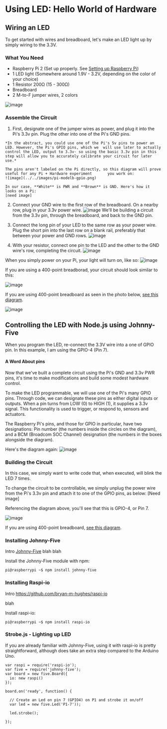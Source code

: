 # Using LED: Hello World of Hardware

## Wiring an LED

To get started with wires and breadboard, let's make an LED light up by simply wiring to the 3.3V.

### What You Need

- Raspberry Pi 2 (Set up properly. See [Setting up Raspberry Pi](../README.md))
- 1 LED light (Somewhere around 1.9V - 3.2V, depending on the color of your choice)
- 1 Resistor 200Ω (15 - 300Ω)
- Breadboard
- 2 M-to-F jumper wires, 2 colors

![image](../../images/LED/led_01.jpg)

### Assemble the Circuit

  1. First, designate one of the jumper wires as power, and plug it into the Pi's 3.3v pin. Plug the other into one of the Pi's GND pins. 
  
    *In the abstract, you could use one of the Pi's 5v pins to power an LED. However, the Pi's GPIO pins, which we  will use later to actually control the LED, output to 3.3v- so using the basic 3.3v pin in this step will allow you to accurately calibrate your circuit for later use.*  

    The pins aren't labeled on the Pi directly, so this diagram will prove useful for any Pi + Hardware experiment       you work on:
    ![image](../../images/pi-modelb-gpio.png)

    In our case, **White** is PWR and **Brown** is GND. Here's how it looks on a Pi:
    [need image]

2. Connect your GND wire to the first row of the breadboard. On a nearby row, plug in your 3.3v power wire.
    ![image](../../images/LED/led_02.jpg)
    We'll be building a circuit from the 3.3v pin, through the breadboard, and back to the GND pin. 

3. Connect the long pin of your LED to the same row as your power wire. Plug the short pin into the last row on a blank rail, preferably that between your power and GND rows.
    ![image](../../images/LED/led_04.jpg) 

4. With your resistor, connect one pin to the LED and the other to the GND wire's row, completing the circuit.
    ![image](../../images/LED/led_05.jpg)

When you simply power on your Pi, your light will turn on, like so:
![image](../../images/LED/led-06.jpg)

If you are using a 400-point breadborad, your circuit should look similar to this:

![image](../../images/LED/fritzing-led-3v-sm.png)

If you are using 400-point breadboard as seen in the photo below, [see this diagram](../../images/LED/fritzing-led-3v-400.png).

![image](../../images/LED/led-simple.jpg)

## Controlling the LED with Node.js using Johnny-Five

When you program the LED, re-connect the 3.3V wire into a one of GPIO pin. In this example,
I am using the GPIO-4 (Pin 7).


#### A Word About pins

Now that we've built a complete circuit using the Pi's GND and 3.3v PWR pins, it's time to make modifications and build some modest hardware control.

To make the LED programmable, we will use one of the Pi's many GPIO pins. Through code, we can designate these pins as either digital inputs or outputs. When a pin turns  from LOW (0) to HIGH (1), it supplies a 3.3v signal. This functionality is used to trigger, or respond to, sensors and actuators. 

The Raspberry Pi's pins, and those for GPIO in particular, have two designations: Pin number (the numbers inside the circles on the diagram), and a BCM (Broadcom SOC Channel) designation (the numbers in the boxes alongside the diagram). 


Here's the diagram again:
![image](../../images/pi-modelb-gpio.png)

### Building the Circuit

In this case, we simply want to write code that, when executed, will blink the LED 7 times.

To change the circuit to be controllable, we simply unplug the power wire from the Pi's 3.3v pin and attach it to one of the GPIO pins, as below:
[Need image]

Referencing the diagram above, you'll see that this is GPIO-4, or Pin 7. 

![image](../../images/LED/fritzing-led-gpio-sm.png)

If you are using 400-point breadboard, [see this diagram](../../images/LED/fritzing-led-gpio-400.png).


### Installing Johnny-Five

Intro [Johnny-Five](https://github.com/rwaldron/johnny-five) blah blah

Install the Johnny-Five module with npm:

`pi@raspberrypi ~$ npm install johnny-five`

### Installing Raspi-io

Intro
https://github.com/bryan-m-hughes/raspi-io

blah

Install raspi-io:

`pi@raspberrypi ~$ npm install raspi-io`

### Strobe.js - Lighting up LED

If you are already familiar with Johnny-Five, using it with raspi-io is pretty straightforward, although does take an extra step compared to the Arduino Uno.

```
var raspi = require('raspi-io');
var five = require('johnny-five');
var board = new five.Board({
  io: new raspi()
});

board.on('ready', function() {

  // Create an Led on pin 7 (GPIO4) on P1 and strobe it on/off
  var led = new five.Led('P1-7'));
  
  led.strobe();

});
```